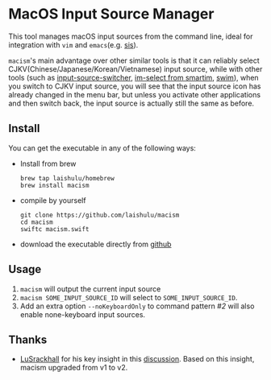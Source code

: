 # MacOS Input Source Manager

This tool manages macOS input sources from the command line, ideal for
integration with `vim` and `emacs`(e.g. 
[sis](https://github.com/laishulu/emacs-smart-input-source)). 

`macism`'s main advantage over other similar tools is that it can reliably 
select CJKV(Chinese/Japanese/Korean/Vietnamese) input source, while with other 
tools (such as
[input-source-switcher](https://github.com/vovkasm/input-source-switcher),
[im-select from smartim](https://github.com/ybian/smartim),
[swim](https://github.com/mitsuse/swim)), when you switch to CJKV input source,
you will see that the input source icon has already changed in the menu bar, but
unless you activate other applications and then switch back, the input source is
actually still the same as before.

## Install

You can get the executable in any of the following ways:

- Install from brew
    ```
    brew tap laishulu/homebrew
    brew install macism
    ```

- compile by yourself
    ```
    git clone https://github.com/laishulu/macism
    cd macism
    swiftc macism.swift
    ```
- download the executable directly from 
    [github](https://github.com/laishulu/macism/releases)
    
## Usage

1. `macism` will output the current input source
2. `macism SOME_INPUT_SOURCE_ID` will select to `SOME_INPUT_SOURCE_ID`.
4. Add an extra option `--noKeyboardOnly` to command pattern *#2* will also 
   enable none-keyboard input sources.

## Thanks
- [LuSrackhall](https://github.com/LuSrackhall) for his key insight in this
  [discussion](https://github.com/rime/squirrel/issues/866#issuecomment-2800561092).
  Based on this insight, macism upgraded from v1 to v2.

